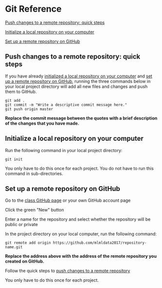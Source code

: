 # Git Reference

[Push changes to a remote repository: quick steps](#Push-changes-to-a-remote-repository-quick-steps)

[Initialize a local repository on your computer](#Initialize-a-local-repository-on-your-computer)

[Set up a remote repository on GitHub](#Set-up-a-remote-repository-on-GitHub)

## Push changes to a remote repository: quick steps

If you have already [initialized a local repository on your computer](#Initialize-a-local-repository-on-your-computer) and [set up a remote repository on GitHub](#Set-up-a-remote-repository-on-GitHub), running the three commands below in your local project directory will add all new files and changes and push them to GitHub.

```
git add .
git commit -m "Write a descriptive commit message here."
git push origin master
```
__Replace the commit message between the quotes with a brief description of the changes that you have made.__

## Initialize a local repository on your computer

Run the following command in your local project directory:

```
git init
```

You only have to do this once for each project. You do not have to run this command in sub-directories.

## Set up a remote repository on GitHub

Go to the [class GitHub page](https://github.com/mlmldata2017) or your own GitHub account page

Click the green "New" button

Enter a name for the repository and select whether the repository will be public or private

In the project directory on your local computer, run the following command:
```
git remote add origin https://github.com/mlmldata2017/repository-name.git
```

__Replace the address above with the address of the remote repository you created on GitHub.__

Follow the quick steps to [push changes to a remote repository](#Push-changes-to-a-remote-repository:-quick-steps)

You only have to do this once for each project.
